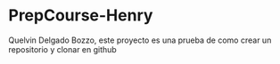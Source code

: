 # PrepCourse-Henry
Quelvin Delgado Bozzo, este proyecto es una prueba de como crear un repositorio y clonar en github
